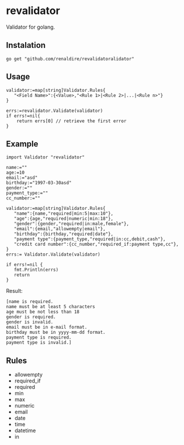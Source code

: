 # revalidator

Validator for golang.

## Instalation

    go get "github.com/renaldire/revalidatoralidator"

## Usage

    validator:=map[string]Validator.Rules{  
	   "<Field Name>":{<Value>,"<Rule 1>|<Rule 2>|...|<Rule n>"} 
	}
	
	errs:=revalidator.Validate(validator)
	if errs!=nil{
		return errs[0] // retrieve the first error
	}

## Example

    
    import Validator "revalidator"
    
    name:=""  
    age:=10  
    email:="asd"  
    birthday:="1997-03-30asd"  
    gender:=""  
    payment_type:=""  
    cc_number:=""  
      
    validator:=map[string]Validator.Rules{  
       "name":{name,"required|min:5|max:10"},  
       "age":{age,"required|numeric|min:18"},  
       "gender":{gender,"required|in:male,female"},  
       "email":{email,"allowempty|email"},  
       "birthday":{birthday,"required|date"},  
       "payment type":{payment_type,"required|in:cc,debit,cash"},  
       "credit card number":{cc_number,"required_if:payment type,cc"},  
    }  
    errs:= Validator.Validate(validator) 
     
    if errs!=nil {  
       fmt.Println(errs)  
       return  
    }

Result:

    [name is required. 
    name must be at least 5 characters 
    age must be not less than 18 
    gender is required. 
    gender is invalid. 
    email must be in e-mail format. 
    birthday must be in yyyy-mm-dd format. 
    payment type is required. 
    payment type is invalid.]

## Rules

 - allowempty
 - required_if
 - required
 - min
 - max
 - numeric
 - email
 - date
 - time
 - datetime
 - in
